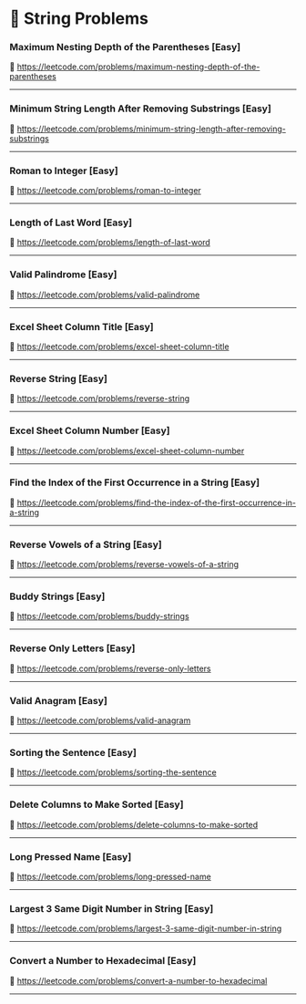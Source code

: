 # 🔗 String Problems

### Maximum Nesting Depth of the Parentheses [Easy]

🔗 https://leetcode.com/problems/maximum-nesting-depth-of-the-parentheses

---

### Minimum String Length After Removing Substrings [Easy]

🔗 https://leetcode.com/problems/minimum-string-length-after-removing-substrings

---

### Roman to Integer [Easy]

🔗 https://leetcode.com/problems/roman-to-integer

---

### Length of Last Word [Easy]

🔗 https://leetcode.com/problems/length-of-last-word

---

### Valid Palindrome [Easy]

🔗 https://leetcode.com/problems/valid-palindrome

---

### Excel Sheet Column Title [Easy]

🔗 https://leetcode.com/problems/excel-sheet-column-title

---

### Reverse String [Easy]

🔗 https://leetcode.com/problems/reverse-string

---

### Excel Sheet Column Number [Easy]

🔗 https://leetcode.com/problems/excel-sheet-column-number

---

### Find the Index of the First Occurrence in a String [Easy]

🔗 https://leetcode.com/problems/find-the-index-of-the-first-occurrence-in-a-string

---

### Reverse Vowels of a String [Easy]

🔗 https://leetcode.com/problems/reverse-vowels-of-a-string

---

### Buddy Strings [Easy]

🔗 https://leetcode.com/problems/buddy-strings

---

### Reverse Only Letters [Easy]

🔗 https://leetcode.com/problems/reverse-only-letters

---

### Valid Anagram [Easy]

🔗 https://leetcode.com/problems/valid-anagram

---

### Sorting the Sentence [Easy]

🔗 https://leetcode.com/problems/sorting-the-sentence

---

### Delete Columns to Make Sorted [Easy]

🔗 https://leetcode.com/problems/delete-columns-to-make-sorted

---

### Long Pressed Name [Easy]

🔗 https://leetcode.com/problems/long-pressed-name

---

### Largest 3 Same Digit Number in String [Easy]

🔗 https://leetcode.com/problems/largest-3-same-digit-number-in-string

---

### Convert a Number to Hexadecimal [Easy]

🔗 https://leetcode.com/problems/convert-a-number-to-hexadecimal

---

